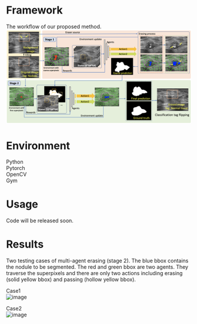 # Framework

The workflow of our proposed method. 
![image](https://github.com/goloooo777/flip-learning/blob/main/images/framework.png)

# Environment

Python  
Pytorch  
OpenCV  
Gym  

# Usage

Code will be released soon.

# Results

Two testing cases of multi-agent erasing (stage 2). The blue bbox contains the nodule to be segmented. The red and green bbox are two agents. They traverse the superpixels and there are only two actions including erasing (solid yellow bbox) and passing (hollow yellow bbox).

Case1  
![image](https://github.com/goloooo777/flip-learning/blob/main/images/1_image.gif) 

Case2  
![image](https://github.com/goloooo777/flip-learning/blob/main/images/2_image.gif)


